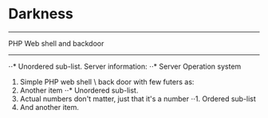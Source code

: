 # Darkness
***
PHP Web shell and backdoor
***
⋅⋅* Unordered sub-list. Server information:
⋅⋅* Server Operation system 



1. Simple PHP web shell \ back door with few futers as:
2. Another item
⋅⋅* Unordered sub-list. 
1. Actual numbers don't matter, just that it's a number
⋅⋅1. Ordered sub-list
4. And another item.
